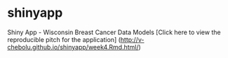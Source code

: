 # shinyapp
Shiny App - Wisconsin Breast Cancer Data Models
[Click here to view the reproducible pitch for the application]
(http://v-chebolu.github.io/shinyapp/week4.Rmd.html/)
